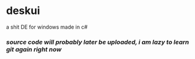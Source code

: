 # deskui
a shit DE for windows made in c#

### _source code will probably later be uploaded, i am lazy to learn git again right now_
